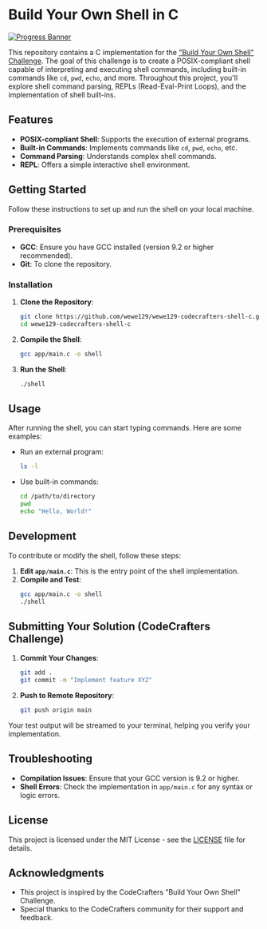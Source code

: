 # Build Your Own Shell in C

[![Progress Banner](https://backend.codecrafters.io/progress/shell/4a2a9b7e-9cc4-4942-beb6-424762144513)](https://app.codecrafters.io/users/codecrafters-bot?r=2qF)

This repository contains a C implementation for the ["Build Your Own Shell" Challenge](https://app.codecrafters.io/challenges/shell). The goal of this challenge is to create a POSIX-compliant shell capable of interpreting and executing shell commands, including built-in commands like `cd`, `pwd`, `echo`, and more. Throughout this project, you'll explore shell command parsing, REPLs (Read-Eval-Print Loops), and the implementation of shell built-ins.

## Features

- **POSIX-compliant Shell**: Supports the execution of external programs.
- **Built-in Commands**: Implements commands like `cd`, `pwd`, `echo`, etc.
- **Command Parsing**: Understands complex shell commands.
- **REPL**: Offers a simple interactive shell environment.

## Getting Started

Follow these instructions to set up and run the shell on your local machine.

### Prerequisites

- **GCC**: Ensure you have GCC installed (version 9.2 or higher recommended).
- **Git**: To clone the repository.

### Installation

1. **Clone the Repository**:
    ```sh
    git clone https://github.com/wewe129/wewe129-codecrafters-shell-c.git
    cd wewe129-codecrafters-shell-c
    ```

2. **Compile the Shell**:
    ```sh
    gcc app/main.c -o shell
    ```

3. **Run the Shell**:
    ```sh
    ./shell
    ```

## Usage

After running the shell, you can start typing commands. Here are some examples:

- Run an external program:
    ```sh
    ls -l
    ```
- Use built-in commands:
    ```sh
    cd /path/to/directory
    pwd
    echo "Hello, World!"
    ```

## Development

To contribute or modify the shell, follow these steps:

1. **Edit `app/main.c`**: This is the entry point of the shell implementation.
2. **Compile and Test**:
    ```sh
    gcc app/main.c -o shell
    ./shell
    ```

## Submitting Your Solution (CodeCrafters Challenge)

1. **Commit Your Changes**:
    ```sh
    git add .
    git commit -m "Implement feature XYZ"
    ```

2. **Push to Remote Repository**:
    ```sh
    git push origin main
    ```

Your test output will be streamed to your terminal, helping you verify your implementation.

## Troubleshooting

- **Compilation Issues**: Ensure that your GCC version is 9.2 or higher.
- **Shell Errors**: Check the implementation in `app/main.c` for any syntax or logic errors.

## License

This project is licensed under the MIT License - see the [LICENSE](LICENSE) file for details.

## Acknowledgments

- This project is inspired by the CodeCrafters "Build Your Own Shell" Challenge.
- Special thanks to the CodeCrafters community for their support and feedback.
